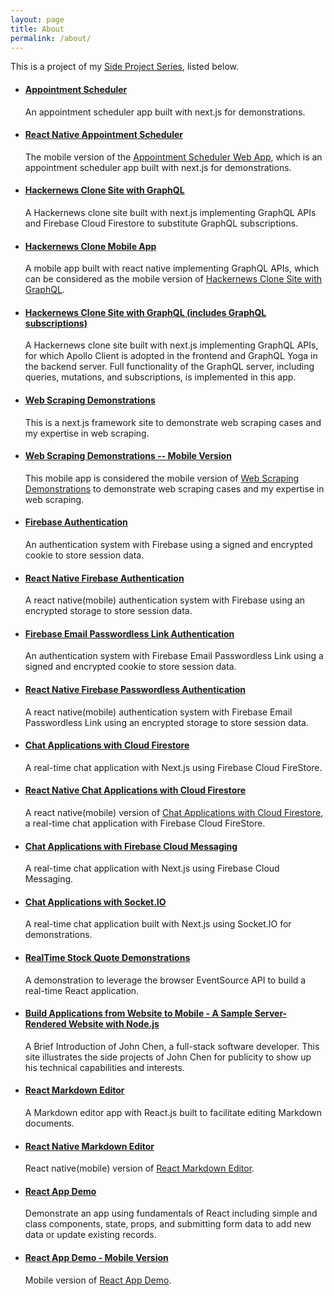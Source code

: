 ```yaml
---
layout: page
title: About
permalink: /about/
---
```


This is a project of my [Side Project Series](https://jglchen.github.io/), listed below.

- #### [Appointment Scheduler](https://jglchen.github.io/scheduler-app/)
    An appointment scheduler app built with next.js for demonstrations.

- #### [React Native Appointment Scheduler](https://jglchen.github.io/react-native-scheduler-app/)
    The mobile version of the [Appointment Scheduler Web App](https://jglchen.github.io/scheduler-app/), which is an appointment scheduler app built with next.js for demonstrations.

- #### [Hackernews Clone Site with GraphQL](https://jglchen.github.io/hackernews-nextjs-apollo/)
    A Hackernews clone site built with next.js implementing GraphQL APIs and Firebase Cloud Firestore to substitute GraphQL subscriptions.

- #### [Hackernews Clone Mobile App](https://jglchen.github.io/react-native-hackernews-apollo/)
    A mobile app built with react native implementing GraphQL APIs, which can be considered as the mobile version of [Hackernews Clone Site with GraphQL](https://jglchen.github.io/hackernews-nextjs-apollo/).

- #### [Hackernews Clone Site with GraphQL (includes GraphQL subscriptions)](https://jglchen.github.io/hackernews-nextjs-graphql-sse/)
    A Hackernews clone site built with next.js implementing GraphQL APIs, for which Apollo Client is adopted in the frontend and GraphQL Yoga in the backend server. Full functionality of the GraphQL server, including queries, mutations, and subscriptions, is implemented in this app.

- #### [Web Scraping Demonstrations](https://jglchen.github.io/web-scrape/)
    This is a next.js framework site to demonstrate web scraping cases and my expertise in web scraping.

- #### [Web Scraping Demonstrations -- Mobile Version](https://jglchen.github.io/react-native-web-scrape/)
    This mobile app is considered the mobile version of [Web Scraping Demonstrations](https://web-scrape.vercel.app) to demonstrate web scraping cases and my expertise in web scraping. 

- #### [Firebase Authentication](https://jglchen.github.io/firebase-auth/)
    An authentication system with Firebase using a signed and encrypted cookie to store session data.

- #### [React Native Firebase Authentication](https://jglchen.github.io/react-native-firebase-auth/)
    A react native(mobile) authentication system with Firebase using an encrypted storage to store session data.

- #### [Firebase Email Passwordless Link Authentication](https://jglchen.github.io/firebase-auth-email/)
    An authentication system with Firebase Email Passwordless Link using a signed and encrypted cookie to store session data.

- #### [React Native Firebase Passwordless Authentication](https://jglchen.github.io/react-native-firebase-auth-email/)
    A react native(mobile) authentication system with Firebase Email Passwordless Link using an encrypted storage to store session data.

- #### [Chat Applications with Cloud Firestore](https://jglchen.github.io/firestore-realtime-chat/)
    A real-time chat application with Next.js using Firebase Cloud FireStore.

- #### [React Native Chat Applications with Cloud Firestore](https://jglchen.github.io/firestore-realtime-chat-mobile/)
    A react native(mobile) version of [Chat Applications with Cloud Firestore](https://jglchen.github.io/firestore-realtime-chat/), a real-time chat application with Firebase Cloud FireStore.

- #### [Chat Applications with Firebase Cloud Messaging](https://jglchen.github.io/firebase-realtime-chat/)
    A real-time chat application with Next.js using Firebase Cloud Messaging.

- #### [Chat Applications with Socket.IO](https://jglchen.github.io/nextjs-socket-chat/)
    A real-time chat application built with Next.js using Socket.IO for demonstrations.

- #### [RealTime Stock Quote Demonstrations](https://jglchen.github.io/realtime-stock-next/)
    A demonstration to leverage the browser EventSource API to build a real-time React application.

- #### [Build Applications from Website to Mobile - A Sample Server-Rendered Website with Node.js](https://jglchen.github.io/nextjs-projects/)
    A Brief Introduction of John Chen, a full-stack software developer. This site illustrates the side projects of John Chen for publicity to show up his technical capabilities and interests.

- #### [React Markdown Editor](https://jglchen.github.io/react-md-editor/)
    A Markdown editor app with React.js built to facilitate editing Markdown documents.

- #### [React Native Markdown Editor](https://jglchen.github.io/react-native-md-editor/)
    React native(mobile) version of [React Markdown Editor](https://jglchen.github.io/react-md-editor/).

- #### [React App Demo](https://jglchen.github.io/react-app-demo/)
    Demonstrate an app using fundamentals of React including simple and class components, state, props, and submitting form data to add new data or update existing records.

- #### [React App Demo - Mobile Version](https://jglchen.github.io/react-app-demo-mobile/)
    Mobile version of [React App Demo](https://jglchen.github.io/react-app-demo/). 
